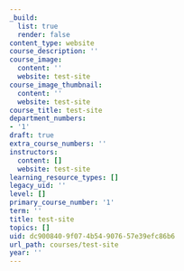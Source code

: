 ```yaml
---
_build:
  list: true
  render: false
content_type: website
course_description: ''
course_image:
  content: ''
  website: test-site
course_image_thumbnail:
  content: ''
  website: test-site
course_title: test-site
department_numbers:
- '1'
draft: true
extra_course_numbers: ''
instructors:
  content: []
  website: test-site
learning_resource_types: []
legacy_uid: ''
level: []
primary_course_number: '1'
term: ''
title: test-site
topics: []
uid: dc900840-9f07-4b54-9076-57e39efc86b6
url_path: courses/test-site
year: ''
---
```

